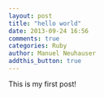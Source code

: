```yaml
---
layout: post
title: "hello world"
date: 2013-09-24 16:56
comments: true
categories: Ruby
author: Manuel Neuhauser
addthis_button: true
---
```


This is my first post!